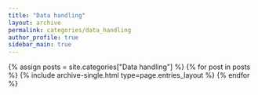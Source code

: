 ```yaml
---
title: "Data handling"
layout: archive
permalink: categories/data_handling
author_profile: true
sidebar_main: true
---
```



{% assign posts = site.categories["Data handling"] %}
{% for post in posts %} {% include archive-single.html type=page.entries_layout %} {% endfor %}